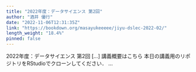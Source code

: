 ```yaml
---
title: "2022年度：データサイエンス 第2回"
author: "酒井 優行"
date: "2022-11-06T12:31:35Z"
link: "https://bookdown.org/masayukeeeee/jiyu-dslec-2022-02/"
length_weight: "18.4%"
pinned: false
---
```


2022年度：データサイエンス 第2回 [...] 講義概要はこちら 本日の講義用のリポジトリをRStudioでクローンしてください． ...
